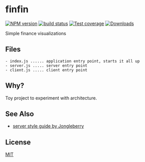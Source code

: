 # finfin
[![NPM version][npm-image]][npm-url]
[![build status][travis-image]][travis-url]
[![Test coverage][coveralls-image]][coveralls-url]
[![Downloads][downloads-image]][downloads-url]

Simple finance visualizations

## Files
```
- index.js ...... application entry point, starts it all up
- server.js ..... server entry point
- client.js ..... client entry point
```

## Why?
Toy project to experiment with architecture.

## See Also
- [server style guide by
    Jongleberry](https://github.com/jonathanong/server-style-guide)

## License
[MIT](https://tldrlegal.com/license/mit-license)

[npm-image]: https://img.shields.io/npm/v/finfin.svg?style=flat-square
[npm-url]: https://npmjs.org/package/finfin
[travis-image]: https://img.shields.io/travis/yoshuawuyts/finfin.svg?style=flat-square
[travis-url]: https://travis-ci.org/yoshuawuyts/finfin
[coveralls-image]: https://img.shields.io/coveralls/yoshuawuyts/finfin.svg?style=flat-square
[coveralls-url]: https://coveralls.io/r/yoshuawuyts/finfin?branch=master
[downloads-image]: http://img.shields.io/npm/dm/finfin.svg?style=flat-square
[downloads-url]: https://npmjs.org/package/finfin
